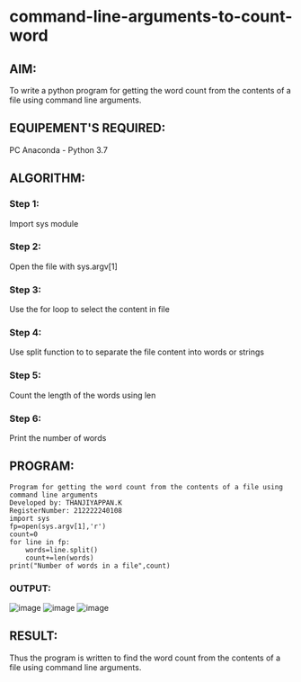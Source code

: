 # command-line-arguments-to-count-word
## AIM:
To write a python program for getting the word count from the contents of a file using command line arguments.
## EQUIPEMENT'S REQUIRED: 
PC
Anaconda - Python 3.7
## ALGORITHM: 
### Step 1:
Import sys module
### Step 2: 
Open the file with sys.argv[1] 
### Step 3: 
Use the for loop to select the content in file
### Step 4:  
Use split function to to separate the file content into words or strings
### Step 5: 
Count the length of the words using len
### Step 6: 
Print the number of words
## PROGRAM:
```
Program for getting the word count from the contents of a file using command line arguments
Developed by: THANJIYAPPAN.K
RegisterNumber: 212222240108
import sys
fp=open(sys.argv[1],'r')
count=0
for line in fp:
    words=line.split()
    count+=len(words)
print("Number of words in a file",count)
```
### OUTPUT:
![image](https://github.com/22009011/command-line-arguments-to-count-word/assets/118343461/04528356-e589-46cc-8478-696d1e0fe189)
![image](https://github.com/22009011/command-line-arguments-to-count-word/assets/118343461/095c2c71-732b-4659-9ac7-917767d37cc7)
![image](https://github.com/22009011/command-line-arguments-to-count-word/assets/118343461/c5b5953c-a747-4f03-80f4-8903eeeac1e3)



## RESULT:
Thus the program is written to find the word count from the contents of a file using command line arguments.
